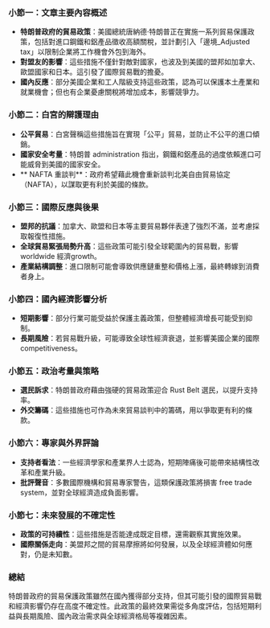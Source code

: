 ### 小節一：文章主要內容概述
- **特朗普政府的貿易政策**：美國總統唐納德·特朗普正在實施一系列貿易保護政策，包括對進口鋼鐵和鋁產品徵收高額關稅，並計劃引入「邊境_Adjusted tax」以限制企業將工作機會外包到海外。
- **對盟友的影響**：這些措施不僅針對敵對國家，也波及到美國的盟邦如加拿大、歐盟國家和日本。這引發了國際貿易戰的擔憂。
- **國內反應**：部分美國企業和工人階級支持這些政策，認為可以保護本土產業和就業機會；但也有企業憂慮關稅將增加成本，影響競爭力。

### 小節二：白宮的辯護理由
- **公平貿易**：白宮聲稱這些措施旨在實現「公平」貿易，並防止不公平的進口傾銷。
- **國家安全考量**：特朗普 administration 指出，鋼鐵和鋁產品的過度依賴進口可能威脅到美國的國家安全。
- ** NAFTA 重談判**：政府希望藉此機會重新談判北美自由貿易協定（NAFTA），以謀取更有利於美國的條款。

### 小節三：國際反應與後果
- **盟邦的抗議**：加拿大、歐盟和日本等主要貿易夥伴表達了強烈不滿，並考慮採取報復性措施。
- **全球貿易緊張局勢升高**：這些政策可能引發全球範圍內的貿易戰，影響 worldwide 經濟growth。
- **產業結構調整**：進口限制可能會導致供應鏈重整和價格上漲，最終轉嫁到消費者身上。

### 小節四：國內經濟影響分析
- **短期影響**：部分行業可能受益於保護主義政策，但整體經濟增長可能受到抑制。
- **長期風險**：若貿易戰升級，可能導致全球性經濟衰退，並影響美國企業的國際 competitiveness。

### 小節五：政治考量與策略
- **選民訴求**：特朗普政府藉由強硬的貿易政策迎合 Rust Belt 選民，以提升支持率。
- **外交籌碼**：這些措施也可作為未來貿易談判中的籌碼，用以爭取更有利的條款。

### 小節六：專家與外界評論
- **支持者看法**：一些經濟學家和產業界人士認為，短期陣痛後可能帶來結構性改革和產業升級。
- **批評聲音**：多數國際機構和貿易專家警告，這類保護政策將損害 free trade system，並對全球經濟造成負面影響。

### 小節七：未來發展的不確定性
- **政策的可持續性**：這些措施是否能達成既定目標，還需觀察其實施效果。
- **國際關係走向**：美盟邦之間的貿易摩擦將如何發展，以及全球經濟體如何應對，仍是未知數。

### 總結
特朗普政府的貿易保護政策雖然在國內獲得部分支持，但其可能引發的國際貿易戰和經濟影響仍存在高度不確定性。此政策的最終效果需從多角度評估，包括短期利益與長期風險、國內政治需求與全球經濟格局等複雜因素。